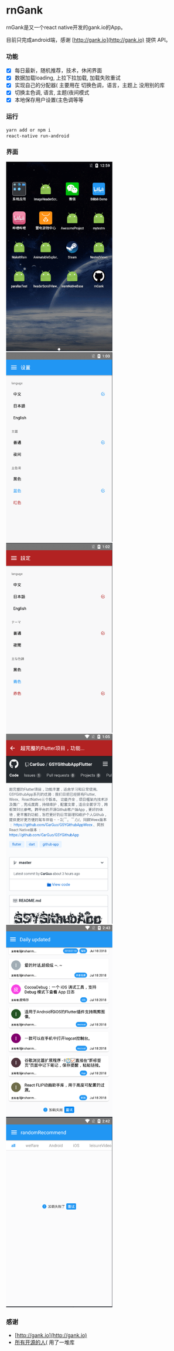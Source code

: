 # rnGank

rnGank是又一个react native开发的gank.io的App。

目前只完成android端，感谢 [http://gank.io](http://gank.io) 提供 API。
### 功能

 - [x] 每日最新，随机推荐，技术，休闲界面
 - [x] 数据加载loading, 上拉下拉加载, 加载失败重试
 - [x] 实现自己的分配器( 主要用在 切换色调，语言，主题上 没用别的库
 - [x] 切换主色调, 语言, 主题(夜间模式
 - [x] 本地保存用户设置(主色调等等
 
### 运行

    yarn add or npm i
    react-native run-android

### 界面

  <img width="290" style="display: inline-block" src="https://github.com/qw110946/rnGank/blob/master/src/others/imgs/r1.gif"/><img width="290" style="display: inline-block" src="https://github.com/qw110946/rnGank/blob/master/src/others/imgs/r2.gif"/><img width="290" style="display: inline-block" src="https://github.com/qw110946/rnGank/blob/master/src/others/imgs/r3.gif"/><img width="290" style="display: inline-block" src="https://github.com/qw110946/rnGank/blob/master/src/others/imgs/r4.png"/><img width="290" style="display: inline-block" src="https://github.com/qw110946/rnGank/blob/master/src/others/imgs/r5.png"/><img width="290" style="display: inline-block" src="https://github.com/qw110946/rnGank/blob/master/src/others/imgs/r6.png"/>

### 感谢

  * [http://gank.io](http://gank.io)
  * [所有开源的人](https://github.com/)( 用了一堆库